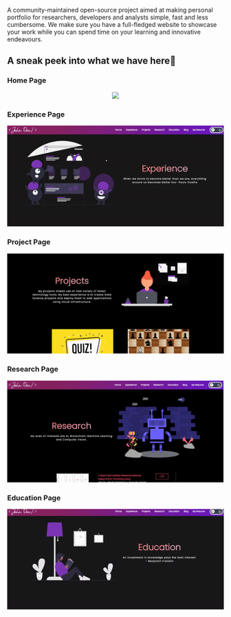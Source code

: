 
A community-maintained open-source project aimed at making personal portfolio for researchers, developers and analysts simple, fast and less cumbersome. We make sure you have a full-fledged website to showcase your work while you can spend time on your learning and innovative endeavours.

## A sneak peek into what we have here🙈

### Home Page

<p align="center"><img src="./readme_assets/Home_Page.gif"></p>

### Experience Page

<p align="center"><img src="./readme_assets/Experience_Page.gif"></p>

### Project Page

<p align="center"><img src="./readme_assets/Project_Page.gif"></p>

### Research Page

<p align="center"><img src="./readme_assets/Research_Page.gif"></p>

### Education Page

<p align="center"><img src="./readme_assets/Education_Page.gif"></p>
